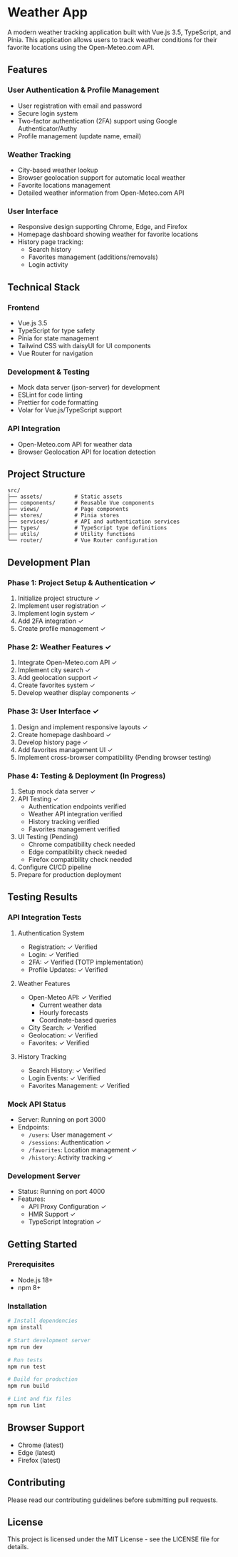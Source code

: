 # Weather App

A modern weather tracking application built with Vue.js 3.5, TypeScript, and Pinia. This application allows users to track weather conditions for their favorite locations using the Open-Meteo.com API.

## Features

### User Authentication & Profile Management
- User registration with email and password
- Secure login system
- Two-factor authentication (2FA) support using Google Authenticator/Authy
- Profile management (update name, email)

### Weather Tracking
- City-based weather lookup
- Browser geolocation support for automatic local weather
- Favorite locations management
- Detailed weather information from Open-Meteo.com API

### User Interface
- Responsive design supporting Chrome, Edge, and Firefox
- Homepage dashboard showing weather for favorite locations
- History page tracking:
  - Search history
  - Favorites management (additions/removals)
  - Login activity

## Technical Stack

### Frontend
- Vue.js 3.5
- TypeScript for type safety
- Pinia for state management
- Tailwind CSS with daisyUI for UI components
- Vue Router for navigation

### Development & Testing
- Mock data server (json-server) for development
- ESLint for code linting
- Prettier for code formatting
- Volar for Vue.js/TypeScript support

### API Integration
- Open-Meteo.com API for weather data
- Browser Geolocation API for location detection

## Project Structure
```
src/
├── assets/          # Static assets
├── components/      # Reusable Vue components
├── views/           # Page components
├── stores/          # Pinia stores
├── services/        # API and authentication services
├── types/           # TypeScript type definitions
├── utils/           # Utility functions
└── router/          # Vue Router configuration
```

## Development Plan

### Phase 1: Project Setup & Authentication ✓
1. Initialize project structure ✓
2. Implement user registration ✓
3. Implement login system ✓
4. Add 2FA integration ✓
5. Create profile management ✓

### Phase 2: Weather Features ✓
1. Integrate Open-Meteo.com API ✓
2. Implement city search ✓
3. Add geolocation support ✓
4. Create favorites system ✓
5. Develop weather display components ✓

### Phase 3: User Interface ✓
1. Design and implement responsive layouts ✓
2. Create homepage dashboard ✓
3. Develop history page ✓
4. Add favorites management UI ✓
5. Implement cross-browser compatibility (Pending browser testing)

### Phase 4: Testing & Deployment (In Progress)
1. Setup mock data server ✓
2. API Testing ✓
   - Authentication endpoints verified
   - Weather API integration verified
   - History tracking verified
   - Favorites management verified
3. UI Testing (Pending)
   - Chrome compatibility check needed
   - Edge compatibility check needed
   - Firefox compatibility check needed
4. Configure CI/CD pipeline
5. Prepare for production deployment

## Testing Results

### API Integration Tests
1. Authentication System
   - Registration: ✓ Verified
   - Login: ✓ Verified
   - 2FA: ✓ Verified (TOTP implementation)
   - Profile Updates: ✓ Verified

2. Weather Features
   - Open-Meteo API: ✓ Verified
     - Current weather data
     - Hourly forecasts
     - Coordinate-based queries
   - City Search: ✓ Verified
   - Geolocation: ✓ Verified
   - Favorites: ✓ Verified

3. History Tracking
   - Search History: ✓ Verified
   - Login Events: ✓ Verified
   - Favorites Management: ✓ Verified

### Mock API Status
- Server: Running on port 3000
- Endpoints:
  - `/users`: User management ✓
  - `/sessions`: Authentication ✓
  - `/favorites`: Location management ✓
  - `/history`: Activity tracking ✓

### Development Server
- Status: Running on port 4000
- Features:
  - API Proxy Configuration ✓
  - HMR Support ✓
  - TypeScript Integration ✓

## Getting Started

### Prerequisites
- Node.js 18+
- npm 8+

### Installation
```sh
# Install dependencies
npm install

# Start development server
npm run dev

# Run tests
npm run test

# Build for production
npm run build

# Lint and fix files
npm run lint
```

## Browser Support
- Chrome (latest)
- Edge (latest)
- Firefox (latest)

## Contributing
Please read our contributing guidelines before submitting pull requests.

## License
This project is licensed under the MIT License - see the LICENSE file for details.
